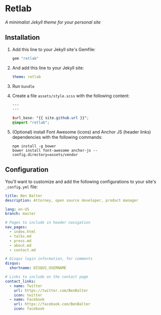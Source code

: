 # Retlab

*A minimalist Jekyll theme for your personal site*

## Installation

1. Add this line to your Jekyll site's Gemfile:

    ```ruby
    gem "retlab"
    ```

2. And add this line to your Jekyll site:

    ```yaml
    theme: retlab
    ```

3. Run `bundle`
4. Create a file `assets/style.scss` with the following content:

    ```scss
    ---
    ---

    $url_base: "{{ site.github.url }}";
    @import "retlab";
    ```
5. (Optional) install Font Awesome (icons) and Anchor JS (header links) dependencies with the following commands:

    ```
    npm install -g bower
    bower install font-awesome anchor-js --config.directory=assets/vendor
    ```

## Configuration

You'll want to customize and add the following configurations to your site's `_config.yml` file:

```yml
title: Ben Balter
description: Attorney, open source developer, product manager

lang: en-US
branch: master

# Pages to include in header navigation
nav_pages:
  - index.html
  - talks.md
  - press.md
  - about.md
  - contact.md

# Disqus login information, for comments
disqus:
  shortname: DISQUS_USERNAME

# Links to include on the contact page
contact_links:
  - name: Twitter
    url: https://twitter.com/BenBalter
    icon: twitter
  - name: Facebook
    url: https://facebook.com/BenBalter
    icon: facebook
```
